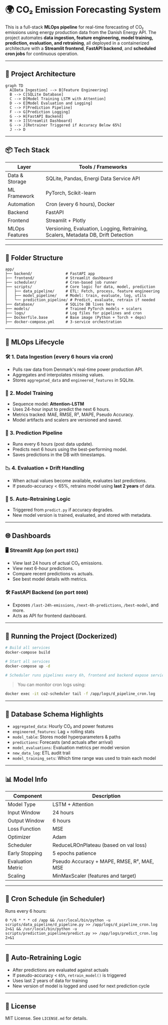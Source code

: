 # 🌍 CO₂ Emission Forecasting System

This is a full-stack **MLOps pipeline** for real-time forecasting of CO₂ emissions using energy production data from the Danish Energy API. The project automates **data ingestion, feature engineering, model training, prediction, evaluation, and retraining**, all deployed in a containerized architecture with a **Streamlit frontend**, **FastAPI backend**, and **scheduled cron jobs** for continuous operation.

---

## 🚀 Project Architecture

```mermaid
graph TD
  A[Data Ingestion] --> B[Feature Engineering]
  B --> C[SQLite Database]
  C --> D[Model Training LSTM with Attention]
  D --> E[Model Evaluation and Logging]
  C --> F[Prediction Pipeline]
  F --> G[Prediction Logging]
  G --> H[FastAPI Backend]
  H --> I[Streamlit Dashboard]
  G --> J[Retrainer Triggered if Accuracy Below 65%]
  J --> D
```
---
## 📦 Tech Stack

| Layer        | Tools / Frameworks                                                                 |
|--------------|-------------------------------------------------------------------------------------|
| Data & Storage | SQLite, Pandas, Energi Data Service API                                            |
| ML Framework  | PyTorch, Scikit-learn                                                              |
| Automation    | Cron (every 6 hours), Docker                                                       |
| Backend       | FastAPI                                                                            |
| Frontend      | Streamlit + Plotly                                                                 |
| MLOps Features| Versioning, Evaluation, Logging, Retraining, Scalers, Metadata DB, Drift Detection |

---

## 📁 Folder Structure

```
app/
├── backend/               # FastAPI app
├── frontend/              # Streamlit dashboard
├── scheduler/             # Cron-based job runner
├── scripts/               # Core logic for data, model, prediction
│   ├── data_pipeline/     # ETL: Fetch, process, feature engineering
│   ├── model_pipeline/    # Model: train, evaluate, log, utils
│   └── prediction_pipeline/ # Predict, evaluate, retrain if needed
├── database/              # SQLite DB lives here
├── models/                # Trained PyTorch models + scalers
├── logs/                  # Log files for pipelines and cron
├── Dockerfile.base        # Base image (Python + Torch + deps)
├── docker-compose.yml     # 3-service orchestration
```

---

## 🔁 MLOps Lifecycle

### 🛠️ 1. Data Ingestion (every 6 hours via cron)
- Pulls raw data from Denmark's real-time power production API.
- Aggregates and interpolates missing values.
- Stores `aggregated_data` and `engineered_features` in SQLite.

### 🧠 2. Model Training
- Sequence model: **Attention-LSTM**
- Uses 24-hour input to predict the next 6 hours.
- Metrics tracked: MAE, RMSE, R², MAPE, Pseudo Accuracy.
- Model artifacts and scalers are versioned and saved.

### 🔮 3. Prediction Pipeline
- Runs every 6 hours (post data update).
- Predicts next 6 hours using the best-performing model.
- Saves predictions in the DB with timestamps.

### 📉 4. Evaluation + Drift Handling
- When actual values become available, evaluates last predictions.
- If pseudo-accuracy < 65%, retrains model using **last 2 years** of data.

### 🔁 5. Auto-Retraining Logic
- Triggered from `predict.py` if accuracy degrades.
- New model version is trained, evaluated, and stored with metadata.

---

## 🌐 Dashboards

### 🖥️ Streamlit App (on port `8501`)
- View last 24 hours of actual CO₂ emissions.
- View next 6-hour predictions.
- Compare recent predictions vs actuals.
- See best model details with metrics.

### 🛠️ FastAPI Backend (on port `8000`)
- Exposes `/last-24h-emissions`, `/next-6h-predictions`, `/best-model`, and more.
- Acts as API for frontend dashboard.

---

## 🐳 Running the Project (Dockerized)

```bash
# Build all services
docker-compose build

# Start all services
docker-compose up -d

# Scheduler runs pipelines every 6h, frontend and backend expose services
```

> You can monitor cron logs using:
```bash
docker exec -it co2-scheduler tail -f /app/logs/d_pipeline_cron.log
```

---

## 🧪 Database Schema Highlights

- `aggregated_data`: Hourly CO₂ and power features
- `engineered_features`: Lag + rolling stats
- `model_table`: Stores model hyperparameters & paths
- `predictions`: Forecasts (and actuals after arrival)
- `model_evaluations`: Evaluation metrics per model version
- `new_data_log`: ETL audit trail
- `model_training_sets`: Which time range was used to train each model

---

## 📊 Model Info

| Component         | Description                                      |
|------------------|--------------------------------------------------|
| Model Type        | LSTM + Attention                                |
| Input Window      | 24 hours                                         |
| Output Window     | 6 hours                                          |
| Loss Function     | MSE                                              |
| Optimizer         | Adam                                             |
| Scheduler         | ReduceLROnPlateau (based on val loss)           |
| Early Stopping    | 5 epochs patience                                |
| Evaluation Metric | Pseudo Accuracy + MAPE, RMSE, R², MAE, MSE       |
| Scaling           | MinMaxScaler (features and target)              |

---

## 📆 Cron Schedule (in Scheduler)

Runs every 6 hours:

```cron
0 */6 * * * cd /app && /usr/local/bin/python -u scripts/data_pipeline/d_pipeline.py >> /app/logs/d_pipeline_cron.log 2>&1 && /usr/local/bin/python -u scripts/prediction_pipeline/predict.py >> /app/logs/predict_cron.log 2>&1
```

---

## 🧠 Auto-Retraining Logic

- After predictions are evaluated against actuals
- If pseudo-accuracy < `65%`, `retrain_model()` is triggered
- Uses last 2 years of data for training
- New version of model is logged and used for next prediction cycle

---

## 📝 License

MIT License. See `LICENSE.md` for details.
